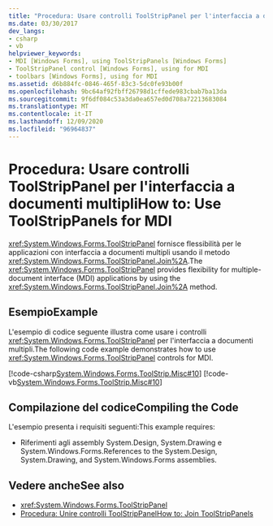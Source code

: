 ```yaml
---
title: "Procedura: Usare controlli ToolStripPanel per l'interfaccia a documenti multipli"
ms.date: 03/30/2017
dev_langs:
- csharp
- vb
helpviewer_keywords:
- MDI [Windows Forms], using ToolStripPanels [Windows Forms]
- ToolStripPanel control [Windows Forms], using for MDI
- toolbars [Windows Forms], using for MDI
ms.assetid: d6b884fc-0846-465f-83c3-5dc0fe93b00f
ms.openlocfilehash: 9bc64af92fbff26798d1cffede983cbab7ba13da
ms.sourcegitcommit: 9f6df084c53a3da0ea657ed0d708a72213683084
ms.translationtype: MT
ms.contentlocale: it-IT
ms.lasthandoff: 12/09/2020
ms.locfileid: "96964837"
---
```

# <a name="how-to-use-toolstrippanels-for-mdi"></a><span data-ttu-id="b8376-102">Procedura: Usare controlli ToolStripPanel per l'interfaccia a documenti multipli</span><span class="sxs-lookup"><span data-stu-id="b8376-102">How to: Use ToolStripPanels for MDI</span></span>
<span data-ttu-id="b8376-103"><xref:System.Windows.Forms.ToolStripPanel> fornisce flessibilità per le applicazioni con interfaccia a documenti multipli usando il metodo <xref:System.Windows.Forms.ToolStripPanel.Join%2A>.</span><span class="sxs-lookup"><span data-stu-id="b8376-103">The <xref:System.Windows.Forms.ToolStripPanel> provides flexibility for multiple-document interface (MDI) applications by using the <xref:System.Windows.Forms.ToolStripPanel.Join%2A> method.</span></span>  
  
## <a name="example"></a><span data-ttu-id="b8376-104">Esempio</span><span class="sxs-lookup"><span data-stu-id="b8376-104">Example</span></span>  
 <span data-ttu-id="b8376-105">L'esempio di codice seguente illustra come usare i controlli <xref:System.Windows.Forms.ToolStripPanel> per l'interfaccia a documenti multipli.</span><span class="sxs-lookup"><span data-stu-id="b8376-105">The following code example demonstrates how to use <xref:System.Windows.Forms.ToolStripPanel> controls for MDI.</span></span>  
  
 [!code-csharp[System.Windows.Forms.ToolStrip.Misc#10](~/samples/snippets/csharp/VS_Snippets_Winforms/System.Windows.Forms.ToolStrip.Misc/CS/Program.cs#10)]
 [!code-vb[System.Windows.Forms.ToolStrip.Misc#10](~/samples/snippets/visualbasic/VS_Snippets_Winforms/System.Windows.Forms.ToolStrip.Misc/VB/Program.vb#10)]  
  
## <a name="compiling-the-code"></a><span data-ttu-id="b8376-106">Compilazione del codice</span><span class="sxs-lookup"><span data-stu-id="b8376-106">Compiling the Code</span></span>  
 <span data-ttu-id="b8376-107">L'esempio presenta i requisiti seguenti:</span><span class="sxs-lookup"><span data-stu-id="b8376-107">This example requires:</span></span>  
  
- <span data-ttu-id="b8376-108">Riferimenti agli assembly System.Design, System.Drawing e System.Windows.Forms.</span><span class="sxs-lookup"><span data-stu-id="b8376-108">References to the System.Design, System.Drawing, and System.Windows.Forms assemblies.</span></span>  
  
## <a name="see-also"></a><span data-ttu-id="b8376-109">Vedere anche</span><span class="sxs-lookup"><span data-stu-id="b8376-109">See also</span></span>

- <xref:System.Windows.Forms.ToolStripPanel>
- [<span data-ttu-id="b8376-110">Procedura: Unire controlli ToolStripPanel</span><span class="sxs-lookup"><span data-stu-id="b8376-110">How to: Join ToolStripPanels</span></span>](how-to-join-toolstrippanels.md)
